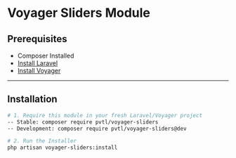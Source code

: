 # Voyager Sliders Module

## Prerequisites

*   Composer Installed
*   [Install Laravel](https://laravel.com/docs/installation)
*   [Install Voyager](https://github.com/the-control-group/voyager)

---

## Installation

```bash
# 1. Require this module in your fresh Laravel/Voyager project
-- Stable: composer require pvtl/voyager-sliders
-- Development: composer require pvtl/voyager-sliders@dev

# 2. Run the Installer
php artisan voyager-sliders:install
```
